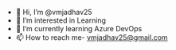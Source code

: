 - 👋 Hi, I’m @vmjadhav25
- 👀 I’m interested in Learning
- 🌱 I’m currently learning Azure DevOps
- 📫 How to reach me- vmjadhav25@gmail.com

<!---
vmjadhav25/vmjadhav25 is a ✨ special ✨ repository because its `README.md` (this file) appears on your GitHub profile.
You can click the Preview link to take a look at your changes.
--->
